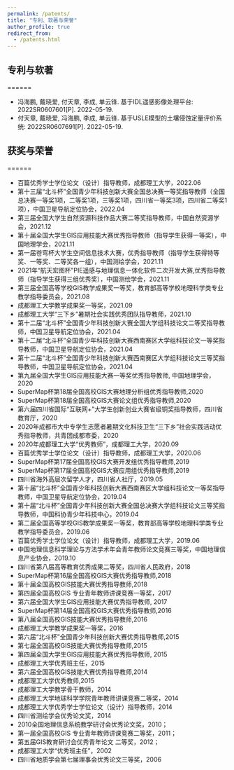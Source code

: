 ```yaml
---
permalink: /patents/
title: "专利、软著与荣誉"
author_profile: true
redirect_from: 
  - /patents.html
---
```


## 专利与软著
======
- 冯海鹏, 戴晓爱, 付天章, 李成, 单云锋. 基于IDL遥感影像处理平台: 2022SR0607601[P]. 2022-05-19.
- 付天章, 戴晓爱, 冯海鹏, 李成, 单云锋. 基于USLE模型的土壤侵蚀定量评价系统: 2022SR0607691[P]. 2022-05-19.
## 获奖与荣誉
======
- 百篇优秀学士学位论文（设计）指导教师，成都理工大学，2022.06
- 第十三届“北斗杯”全国青少年科技创新大赛全国总决赛一等奖指导教师（全国总决赛一等奖1项，二等奖1项，三等奖1项，四川省一等奖3项，四川省二等奖1项），中国卫星导航定位协会，2022.04
- 第三届全国大学生自然资源科技作品大赛二等奖指导教师，中国自然资源学会，2021.12
- 第十届全国大学生GIS应用技能大赛优秀指导教师（指导学生获得一等奖），中国地理学会，2021.11
- 第一届苍穹杯大学生空间信息技术大赛，优秀指导教师（指导学生获得特等奖、一等奖、二等奖各一组），中国测绘学会，2021.11
- 2021年“航天宏图杯”PIE遥感与地理信息一体化软件二次开发大赛,优秀指导教师（指导学生获得三组优秀奖），中国测绘学会，2021.11
- 第三届全国高等学校GIS教学成果奖一等奖，教育部高等学校地理科学类专业教学指导委员会，2021.08
- 成都理工大学教学成果奖一等奖，2021.09
- 成都理工大学“三下乡”暑期社会实践优秀团队指导教师，2021.10
- 第十二届“北斗杯”全国青少年科技创新大赛全国大学组科技论文二等奖指导教师，中国卫星导航定位协会，2021.04
- 第十二届“北斗杯”全国青少年科技创新大赛西南赛区大学组科技论文一等奖指导教师，中国卫星导航定位协会，2021.04
- 第十二届“北斗杯”全国青少年科技创新大赛西南赛区大学组科技论文三等奖指导教师，中国卫星导航定位协会，2021.04
- 第九届全国大学生GIS应用技能大赛一等奖优秀指导教师, 中国地理学会，2020
- SuperMap杯第18届全国高校GIS大赛地理分析组优秀指导教师,2020
- SuperMap杯第18届全国高校GIS大赛论文组优秀指导教师,2020
- 第六届四川省国际“互联网+”大学生创新创业大赛省级铜奖指导教师，四川省教育厅，2020
- 2020年成都市大中专学生志愿者暑期文化科技卫生“三下乡”社会实践活动优秀指导教师，共青团成都市委，2020
- 2020年成都理工大学“优秀教师”，成都理工大学，2020.09
- 百篇优秀学士学位论文（设计）指导教师，成都理工大学，2020.06
- SuperMap杯第17届全国高校GIS大赛开发组优秀指导教师,2019
- SuperMap杯第17届全国高校GIS大赛应用组优秀指导教师,2019
- 四川省海外高层次留学人才，四川省人社厅，2019.05
- 第十届“北斗杯”全国青少年科技创新大赛西南赛区大学组科技论文一等奖指导教师，中国卫星导航定位协会，2019.04
- 第十届“北斗杯”全国青少年科技创新大赛全国总决赛大学组科技论文三等奖指导教师，中国科协青少年科技中心，2019.04
- 第二届全国高等学校GIS教学成果奖一等奖，教育部高等学校地理科学类专业教学指导委员会，2019.06
- 百篇优秀学士学位论文（设计）指导教师，成都理工大学，2019.06
- 中国地理信息科学理论与方法学术年会青年教师论文竞赛三等奖，中国地理信息产业协会，2019.10
- 四川省第八届高等教育优秀成果二等奖，四川省人民政府，2018
- SuperMap杯第16届全国高校GIS大赛优秀指导教师,2018
- 第十届全国高校GIS技能大赛优秀指导教师,2018
- 第四届全国高校GIS 专业青年教师讲课竞赛一等奖，2017
- 第六届全国大学生GIS应用技能大赛优秀指导教师, 2017
- SuperMap杯第14届全国高校GIS大赛优秀指导教师,2016
- 第八届全国高校GIS技能大赛优秀指导教师,2016
- 成都理工大学教学成果奖一等奖，2016
- 第六届“北斗杯”全国青少年科技创新大赛优秀指导教师,2015
- 第七届全国高校GIS技能大赛优秀指导教师,2015
- 第四届全国大学生GIS应用技能大赛优秀指导教师, 2015
- 成都理工大学优秀班主任，2015
- 第六届全国高校GIS技能大赛优秀指导教师,2014
- 成都理工大学优秀教师,2015
- 成都理工大学教学骨干教师，2014
- 成都理工大学地球科学学院青年教师讲课竞赛二等奖，2014
- 成都理工大学优秀学士学位论文（设计）指导教师，2014
- 四川省测绘学会优秀论文奖，2014
- 2010全国地理信息系统教学研讨会优秀论文奖，2010；
- 第一届全国高校GIS 专业青年教师讲课竞赛二等奖，2011；
- 第五届GIS教育研讨会优秀青年论文 二等奖，2012； 
- 成都理工大学“优秀班主任”，2002
- 四川省地质学会第七届理事会优秀论文三等奖，2006


